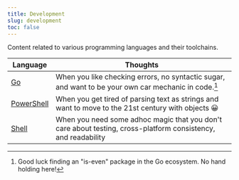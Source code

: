 ```yaml
---
title: Development
slug: development
toc: false
---
```


Content related to various programming languages and their toolchains.

| Language                 | Thoughts                                                                                                      |
| ------------------------ | ------------------------------------------------------------------------------------------------------------- |
| [Go](go/index.md)                | When you like checking errors, no syntactic sugar, and want to be your own car mechanic in code.[^is-even]    |
| [PowerShell](powershell/index.md) | When you get tired of parsing text as strings and want to move to the 21st century with objects 😀            |
| [Shell](shell/index.md)           | When you need some adhoc magic that you don't care about testing, cross-platform consistency, and readability |

[^is-even]: Good luck finding an "is-even" package in the Go ecosystem. No hand holding here!


